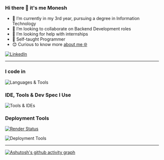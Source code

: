 ### Hi there 👋 it's me Monesh

- 🔭 I’m currently in my 3rd year, pursuing a degree in Information Technology  
- 👯 I’m looking to collaborate on Backend Development roles
- 🤔 I’m looking for help with internships
- 🙂 Self-taught Programmer  
- 😊 Curious to know more [about me 🌐](https://moneshgomo.netlify.app/)

<p>
  <!-- ✅ Only this LinkedIn icon is a link -->
  <a href="https://www.linkedin.com/in/moneshgomo" target="_blank">
    <img src="https://skillicons.dev/icons?i=linkedin&theme=dark" alt="LinkedIn"/>
  </a>
</p>

***

### I code in
<p>
  <!-- ❌ No links here -->
  <img src="https://skillicons.dev/icons?i=java,py,php,js,html,css,spring,laravel,maven,git,mysql,postgres&theme=dark" alt="Languages & Tools"/>
</p>

### IDE, Tools & Dev Spec I Use
<p>
  <img src="https://skillicons.dev/icons?i=eclipse,idea,vscode,postman,notion,docker,ubuntu,windows&theme=dark" alt="Tools & IDEs"/>
</p>

### Deployment Tools  
<!-- ✅ Keep Render badge link, but no links on icons -->
[![Render Status](https://img.shields.io/badge/Render-Deployed-46E3B7?style=for-the-badge&logo=render)](https://blog-1fcl.onrender.com/home)

<p>
  <img src="https://skillicons.dev/icons?i=firebase,netlify&theme=dark" alt="Deployment Tools"/>
</p>

***

<!-- 📈 Activity Graph -->
[![Ashutosh's github activity graph](https://github-readme-activity-graph.vercel.app/graph?username=moneshgomo&bg_color=171616&color=edd9ed&line=11c04e&point=28f0ed&area=true&hide_border=true)](https://github.com/ashutosh00710/github-readme-activity-graph)
